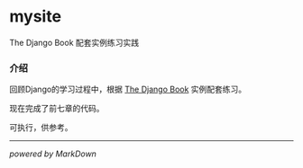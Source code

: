 # mysite
The Django Book 配套实例练习实践

### 介绍
  回顾Django的学习过程中，根据 [The Django Book](http://djangobook.py3k.cn/2.0/ "The Django Book") 实例配套练习。
  
  现在完成了前七章的代码。
  
  可执行，供参考。

---
*powered by MarkDown*
